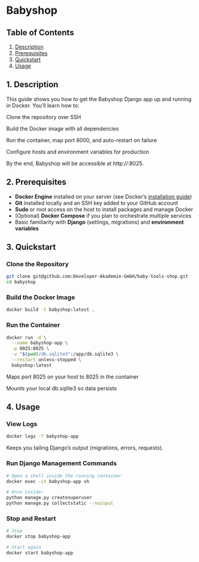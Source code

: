 # Babyshop 

## Table of Contents 
1. [Description](#1-Description) 
2. [Prerequisites](#2-Prerequisites) 
3. [Quickstart](#3-Quickstart) 
4. [Usage](#4-Usage) 

## 1. Description

This guide shows you how to get the Babyshop Django app up and running in Docker. You’ll learn how to:

Clone the repository over SSH

Build the Docker image with all dependencies

Run the container, map port 8000, and auto-restart on failure

Configure hosts and environment variables for production

By the end, Babyshop will be accessible at http://<your-server-ip>:8025.

## 2. Prerequisites

- **Docker Engine** installed on your server (see Docker’s [installation guide](https://docs.docker.com/engine/install/))
- **Git** installed locally and an SSH key added to your GitHub account
- **Sudo** or root access on the host to install packages and manage Docker
- (Optional) **Docker Compose** if you plan to orchestrate multiple services
- Basic familiarity with **Django** (settings, migrations) and **environment variables**



## 3. Quickstart


### Clone the Repository   


```bash
git clone git@github.com:Developer-Akademie-GmbH/baby-tools-shop.git
cd babyshop
``` 


### Build the Docker Image


```bash
docker build -t babyshop:latest .
``` 


### Run the Container


```bash
docker run -d \
  --name babyshop-app \
  -p 8025:8025 \
  -v "$(pwd)/db.sqlite3":/app/db.sqlite3 \
  --restart unless-stopped \
  babyshop:latest
``` 

Maps port 8025 on your host to 8025 in the container

Mounts your local db.sqlite3 so data persists

## 4. Usage


### View Logs

```bash
docker logs -f babyshop-app
``` 

Keeps you tailing Django’s output (migrations, errors, requests).



### Run Django Management Commands

```bash
# Open a shell inside the running container
docker exec -it babyshop-app sh

# Once inside:
python manage.py createsuperuser
python manage.py collectstatic --noinput
``` 



### Stop and Restart

```bash
# Stop
docker stop babyshop-app

# Start again
docker start babyshop-app
``` 
